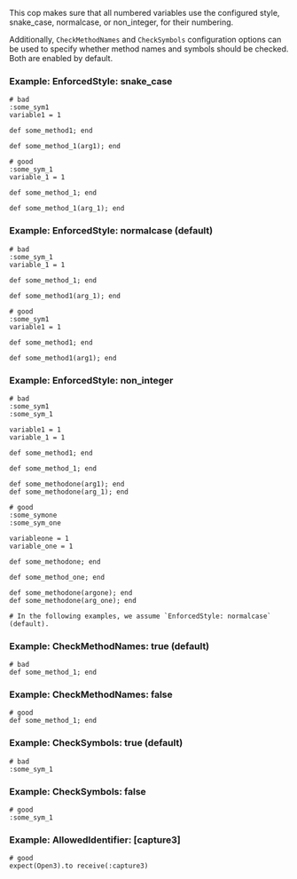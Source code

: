 This cop makes sure that all numbered variables use the
configured style, snake_case, normalcase, or non_integer,
for their numbering.

Additionally, `CheckMethodNames` and `CheckSymbols` configuration options
can be used to specify whether method names and symbols should be checked.
Both are enabled by default.

### Example: EnforcedStyle: snake_case
    # bad
    :some_sym1
    variable1 = 1

    def some_method1; end

    def some_method_1(arg1); end

    # good
    :some_sym_1
    variable_1 = 1

    def some_method_1; end

    def some_method_1(arg_1); end

### Example: EnforcedStyle: normalcase (default)
    # bad
    :some_sym_1
    variable_1 = 1

    def some_method_1; end

    def some_method1(arg_1); end

    # good
    :some_sym1
    variable1 = 1

    def some_method1; end

    def some_method1(arg1); end

### Example: EnforcedStyle: non_integer
    # bad
    :some_sym1
    :some_sym_1

    variable1 = 1
    variable_1 = 1

    def some_method1; end

    def some_method_1; end

    def some_methodone(arg1); end
    def some_methodone(arg_1); end

    # good
    :some_symone
    :some_sym_one

    variableone = 1
    variable_one = 1

    def some_methodone; end

    def some_method_one; end

    def some_methodone(argone); end
    def some_methodone(arg_one); end

    # In the following examples, we assume `EnforcedStyle: normalcase` (default).

### Example: CheckMethodNames: true (default)
    # bad
    def some_method_1; end

### Example: CheckMethodNames: false
    # good
    def some_method_1; end

### Example: CheckSymbols: true (default)
    # bad
    :some_sym_1

### Example: CheckSymbols: false
    # good
    :some_sym_1

### Example: AllowedIdentifier: [capture3]
    # good
    expect(Open3).to receive(:capture3)
